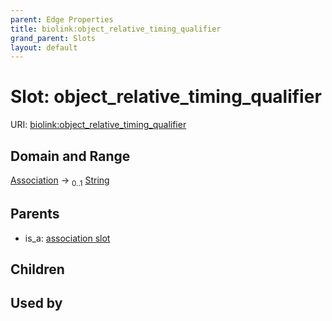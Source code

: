 ```yaml
---
parent: Edge Properties
title: biolink:object_relative_timing_qualifier
grand_parent: Slots
layout: default
---
```


# Slot: object_relative_timing_qualifier




URI: [biolink:object_relative_timing_qualifier](https://w3id.org/biolink/vocab/object_relative_timing_qualifier)

## Domain and Range

[Association](Association.md) ->  <sub>0..1</sub> [String](types/String.md)

## Parents

 *  is_a: [association slot](association_slot.md)

## Children


## Used by

